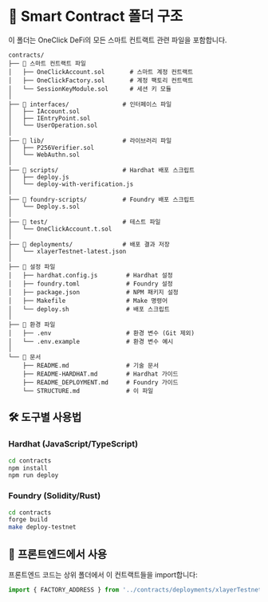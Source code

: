 # 📁 Smart Contract 폴더 구조

이 폴더는 OneClick DeFi의 모든 스마트 컨트랙트 관련 파일을 포함합니다.

```
contracts/
├── 📄 스마트 컨트랙트 파일
│   ├── OneClickAccount.sol       # 스마트 계정 컨트랙트
│   ├── OneClickFactory.sol       # 계정 팩토리 컨트랙트
│   └── SessionKeyModule.sol      # 세션 키 모듈
│
├── 📁 interfaces/               # 인터페이스 파일
│   ├── IAccount.sol
│   ├── IEntryPoint.sol
│   └── UserOperation.sol
│
├── 📁 lib/                      # 라이브러리 파일
│   ├── P256Verifier.sol
│   └── WebAuthn.sol
│
├── 📁 scripts/                  # Hardhat 배포 스크립트
│   ├── deploy.js
│   └── deploy-with-verification.js
│
├── 📁 foundry-scripts/          # Foundry 배포 스크립트
│   └── Deploy.s.sol
│
├── 📁 test/                     # 테스트 파일
│   └── OneClickAccount.t.sol
│
├── 📁 deployments/              # 배포 결과 저장
│   └── xlayerTestnet-latest.json
│
├── 📄 설정 파일
│   ├── hardhat.config.js        # Hardhat 설정
│   ├── foundry.toml             # Foundry 설정
│   ├── package.json             # NPM 패키지 설정
│   ├── Makefile                 # Make 명령어
│   └── deploy.sh                # 배포 스크립트
│
├── 📄 환경 파일
│   ├── .env                     # 환경 변수 (Git 제외)
│   └── .env.example             # 환경 변수 예시
│
└── 📄 문서
    ├── README.md                # 기술 문서
    ├── README-HARDHAT.md        # Hardhat 가이드
    ├── README_DEPLOYMENT.md     # Foundry 가이드
    └── STRUCTURE.md             # 이 파일
```

## 🛠️ 도구별 사용법

### Hardhat (JavaScript/TypeScript)
```bash
cd contracts
npm install
npm run deploy
```

### Foundry (Solidity/Rust)
```bash
cd contracts
forge build
make deploy-testnet
```

## 📍 프론트엔드에서 사용
프론트엔드 코드는 상위 폴더에서 이 컨트랙트들을 import합니다:
```typescript
import { FACTORY_ADDRESS } from '../contracts/deployments/xlayerTestnet-latest.json';
```